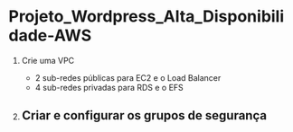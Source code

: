 # Projeto_Wordpress_Alta_Disponibilidade-AWS

1. Crie uma VPC
   - 2 sub-redes públicas para EC2 e o Load Balancer
   - 4 sub-redes privadas para RDS e o EFS

2. Criar e configurar os grupos de segurança
   - 
